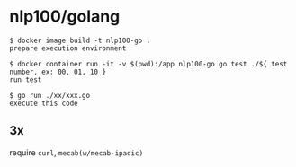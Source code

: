 # nlp100/golang

```
$ docker image build -t nlp100-go .
prepare execution environment

$ docker container run -it -v $(pwd):/app nlp100-go go test ./${ test number, ex: 00, 01, 10 }
run test

$ go run ./xx/xxx.go
execute this code
```

## 3x

require `curl`, `mecab(w/mecab-ipadic)`
